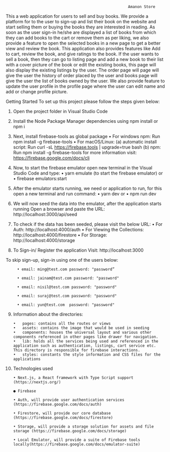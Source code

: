                                                           Amanon Store
This a web application for users to sell and buy books. We provide a platform for to the user to sign-up and list their book on the website and start selling them or buying the books they are interested in reading. 
As soon as the user sign-in he/she are displayed a list of books from which they can add books to the cart or remove them as per liking, we also provide a feature to open the selected books in a new page to get a better view and review the book. This application also provides features like Add to cart, review the book, and give ratings to the book. If the user wants to sell a book, then they can go to listing page and add a new book to their list with a cover picture of the book or edit the existing books, this page will also display the existing listings by the user. The order page will page will give the user the history of order placed by the user and books page will give the user the list of books owned by the user. We also provide feature to update the user profile in the profile page where the user can edit name and add or change profile picture.

Getting Started
To set up this project please follow the steps given below:

1)	Open the project folder in Visual Studio Code 

2)	Install the Node Package Manager dependencies using npm install or npm i

3)	Next, install firebase-tools as global package 
         •	For windows npm: Run npm install -g firebase-tools
         •	For macOS/Linux: 
            (a)	automatic install script: Run curl -sL https://firebase.tools | upgrade=true bash
            (b)	npm: Run npm install -g firebase-tools
            for more information visit: https://firebase.google.com/docs/cli 

4)	Now, to start the firebase emulator open new terminal in the Visual Studio Code and type:
         •    yarn emulate (to start the firebase emulator) or
         •	firebase emulators:start

5)	After the emulator starts running, we need or application to run, for this open a new terminal and run command: 
         •	yarn dev or
         •	npm run dev

6)	We will now seed the data into the emulator, after the application starts running 
    Open a browser and paste the URL: http://localhost:3000/api/seed 

7)	To check if the data has been seeded, please visit the below URL:
         •	For Auth: http://localhost:4000/auth
         •	For Viewing the Collections: http://localhost:4000/firestore 
         •	For Storage: http://localhost:4000/storage 

8)	To Sign-in/ Register the application Visit: http://localhost:3000 

To skip sign-up, sign-in using one of the users below:

         • email: ming@test.com password: "password” 

         • email: jainam@test.com password: "password"

         • email: nisil@test.com password: "password" 

         • email: suraj@test.com password: "password" 
         
         • email: yun@test.com  password: "password" 

9)	Information about the directories:

        •	pages: contains all the routes or views 
        •	assets: contains the image that would be used in seeding 
        •	components: houses the universal layout and various other components referenced in other pages like drawer for navigation.
        •	lib: holds all the services being used and referenced in the application such as authentication, listings, cart service etc. This directory is responsible for firebase interactions.
        •	styles: constants the style information and CSS files for the applications

10) Technologies used

        • Next.js, a React framework with Type Script support (https://nextjs.org/)

        ● Firebase 

        • Auth, will provide user authentication services (https://firebase.google.com/docs/auth)

        • Firestore, will provide our core database (https://firebase.google.com/docs/firestore)

        • Storage, will provide a storage solution for assets and file storage (https://firebase.google.com/docs/storage)

        • Local Emulator, will provide a suite of Firebase tools locally(https://firebase.google.com/docs/emulator-suite)
        
        
        


